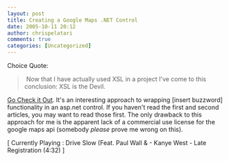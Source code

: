 ```yaml
---
layout: post
title: Creating a Google Maps .NET Control
date: 2005-10-11 20:12
author: chrispelatari
comments: true
categories: [Uncategorized]
---
```


<p>Choice Quote:</p>
<blockquote style="margin-right:0;">
  <p><!--StartFragment --> Now that I have actually used XSL in a project 
  I've come to this conclusion: XSL is the Devil. </p></blockquote>
<p dir="ltr"><a href="http://www.codeproject.com/useritems/LatLaysFlat-Part3.asp">Go Check it 
Out</a>. It's an interesting approach to wrapping [insert buzzword] 
functionality in an asp.net control. If you haven't read the first and second 
articles, you may want to read those first. The only drawback to this approach 
for me is the apparent lack of a commercial use license for the google maps api 
(somebody <em>please </em>prove me wrong on this).</p>
<p class="media">[ Currently Playing : Drive Slow (Feat. Paul Wall &amp; - Kanye 
West - Late Registration (4:32) ]</p>
